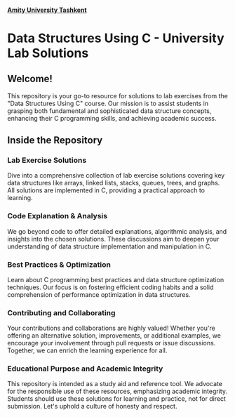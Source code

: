 <h4><a href="https://amity.uz">Amity University Tashkent</a></h4>

# Data Structures Using C - University Lab Solutions

## Welcome!
This repository is your go-to resource for solutions to lab exercises from the "Data Structures Using C" course. Our mission is to assist students in grasping both fundamental and sophisticated data structure concepts, enhancing their C programming skills, and achieving academic success.

## Inside the Repository
### Lab Exercise Solutions
Dive into a comprehensive collection of lab exercise solutions covering key data structures like arrays, linked lists, stacks, queues, trees, and graphs. All solutions are implemented in C, providing a practical approach to learning.

### Code Explanation & Analysis
We go beyond code to offer detailed explanations, algorithmic analysis, and insights into the chosen solutions. These discussions aim to deepen your understanding of data structure implementation and manipulation in C.

### Best Practices & Optimization
Learn about C programming best practices and data structure optimization techniques. Our focus is on fostering efficient coding habits and a solid comprehension of performance optimization in data structures.

### Contributing and Collaborating
Your contributions and collaborations are highly valued! Whether you're offering an alternative solution, improvements, or additional examples, we encourage your involvement through pull requests or issue discussions. Together, we can enrich the learning experience for all.

### Educational Purpose and Academic Integrity
This repository is intended as a study aid and reference tool. We advocate for the responsible use of these resources, emphasizing academic integrity. Students should use these solutions for learning and practice, not for direct submission. Let's uphold a culture of honesty and respect.
